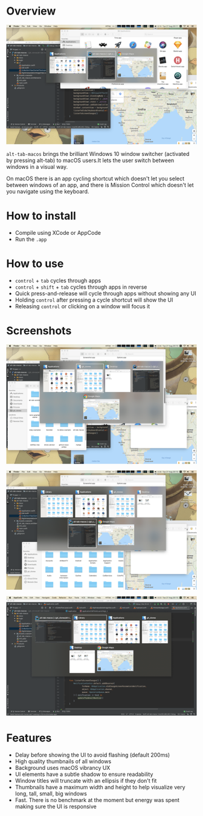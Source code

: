 # Overview

![Screenshot](docs/img/alt-tab-macos/3%20windows%20-%201%20line.png)

`alt-tab-macos` brings the brilliant Windows 10 window switcher (activated by pressing alt-tab) to macOS users.It lets the user switch between windows in a visual way.

On macOS there is an app cycling shortcut which doesn't let you select between windows of an app, and there is Mission Control which doesn't let you navigate using the keyboard.

# How to install

* Compile using XCode or AppCode
* Run the `.app`

# How to use

* `control` + `tab` cycles through apps
* `control` + `shift` + `tab` cycles through apps in reverse
* Quick press-and-release will cycle through apps without showing any UI
* Holding `control` after pressing a cycle shortcut will show the UI
* Releasing `control` or clicking on a window will focus it

# Screenshots

![Screenshot](docs/img/alt-tab-macos/5%20windows%20-%202%20lines.png)

![Screenshot](docs/img/alt-tab-macos/6%20windows%20-%202%20lines.png)

![Screenshot](docs/img/alt-tab-macos/dark-background.png)

# Features

* Delay before showing the UI to avoid flashing (default 200ms)
* High quality thumbnails of all windows
* Background uses macOS vibrancy UX
* UI elements have a subtle shadow to ensure readability
* Window titles will truncate with an ellipsis if they don't fit
* Thumbnails have a maximum width and height to help visualize very long, tall, small, big windows
* Fast. There is no benchmark at the moment but energy was spent making sure the UI is responsive
